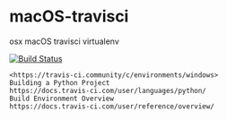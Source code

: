 # macOS-travisci
osx macOS travisci virtualenv

[![Build Status](https://travis-ci.com/githubfoam/macOS-travisci.svg?branch=dev)](https://travis-ci.com/githubfoam/macOS-travisci)  

~~~~
<https://travis-ci.community/c/environments/windows>
Building a Python Project
https://docs.travis-ci.com/user/languages/python/
Build Environment Overview
https://docs.travis-ci.com/user/reference/overview/
~~~~
